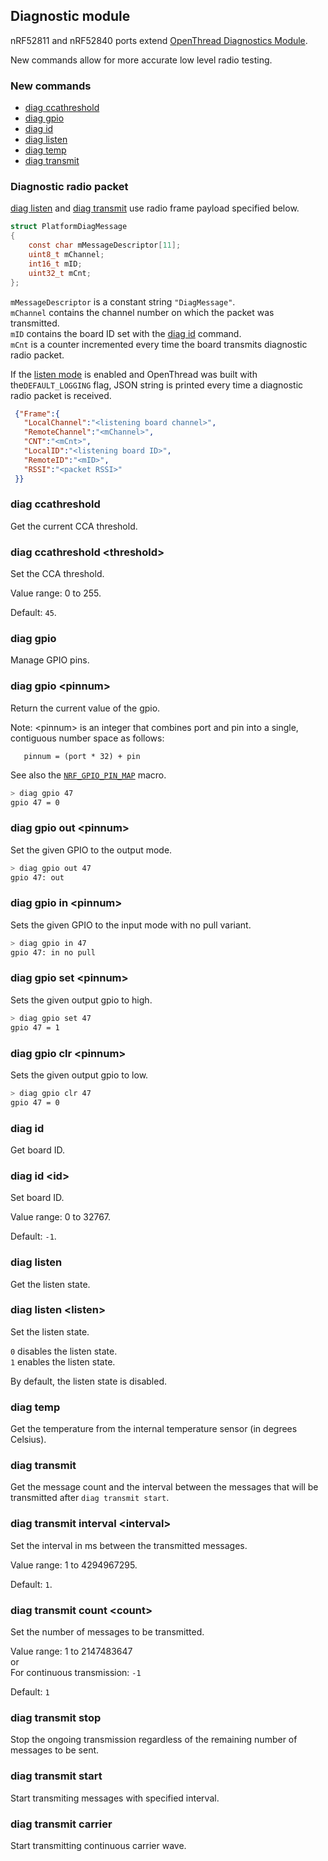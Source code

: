 ## Diagnostic module

nRF52811 and nRF52840 ports extend [OpenThread Diagnostics Module][diag].

New commands allow for more accurate low level radio testing.

### New commands

- [diag ccathreshold](#diag-ccathreshold)
- [diag gpio](#diag-gpio)
- [diag id](#diag-id)
- [diag listen](#diag-listen)
- [diag temp](#diag-temp)
- [diag transmit](#diag-transmit)

### Diagnostic radio packet

[diag listen](#diag-listen) and [diag transmit](#diag-transmit) use radio frame payload specified below.

```c
struct PlatformDiagMessage
{
    const char mMessageDescriptor[11];
    uint8_t mChannel;
    int16_t mID;
    uint32_t mCnt;
};
```

`mMessageDescriptor` is a constant string `"DiagMessage"`.<br /> `mChannel` contains the channel number on which the packet was transmitted.<br /> `mID` contains the board ID set with the [diag id](#diag-id) command.<br /> `mCnt` is a counter incremented every time the board transmits diagnostic radio packet.

If the [listen mode](#diag-listen) is enabled and OpenThread was built with the`DEFAULT_LOGGING` flag, JSON string is printed every time a diagnostic radio packet is received.

```JSON
 {"Frame":{
   "LocalChannel":"<listening board channel>",
   "RemoteChannel":"<mChannel>",
   "CNT":"<mCnt>",
   "LocalID":"<listening board ID>",
   "RemoteID":"<mID>",
   "RSSI":"<packet RSSI>"
 }}
```

### diag ccathreshold

Get the current CCA threshold.

### diag ccathreshold \<threshold\>

Set the CCA threshold.

Value range: 0 to 255.

Default: `45`.

### diag gpio

Manage GPIO pins.

### diag gpio \<pinnum\>

Return the current value of the gpio.

Note: \<pinnum\> is an integer that combines port and pin into a single, contiguous number space as follows:

```
   pinnum = (port * 32) + pin
```

See also the [`NRF_GPIO_PIN_MAP`](../../../third_party/NordicSemiconductor/hal/nrf_gpio.h) macro.

```bash
> diag gpio 47
gpio 47 = 0
```

### diag gpio out \<pinnum\>

Set the given GPIO to the output mode.

```bash
> diag gpio out 47
gpio 47: out
```

### diag gpio in \<pinnum\>

Sets the given GPIO to the input mode with no pull variant.

```bash
> diag gpio in 47
gpio 47: in no pull
```

### diag gpio set \<pinnum\>

Sets the given output gpio to high.

```bash
> diag gpio set 47
gpio 47 = 1
```

### diag gpio clr \<pinnum\>

Sets the given output gpio to low.

```bash
> diag gpio clr 47
gpio 47 = 0
```

### diag id

Get board ID.

### diag id \<id\>

Set board ID.

Value range: 0 to 32767.

Default: `-1`.

### diag listen

Get the listen state.

### diag listen \<listen\>

Set the listen state.

`0` disables the listen state.<br /> `1` enables the listen state.

By default, the listen state is disabled.

### diag temp

Get the temperature from the internal temperature sensor (in degrees Celsius).

### diag transmit

Get the message count and the interval between the messages that will be transmitted after `diag transmit start`.

### diag transmit interval \<interval\>

Set the interval in ms between the transmitted messages.

Value range: 1 to 4294967295.

Default: `1`.

### diag transmit count \<count\>

Set the number of messages to be transmitted.

Value range: 1 to 2147483647<br /> or<br /> For continuous transmission: `-1`

Default: `1`

### diag transmit stop

Stop the ongoing transmission regardless of the remaining number of messages to be sent.

### diag transmit start

Start transmiting messages with specified interval.

### diag transmit carrier

Start transmitting continuous carrier wave.

[diag]: ./../../../src/core/diags/README.md
